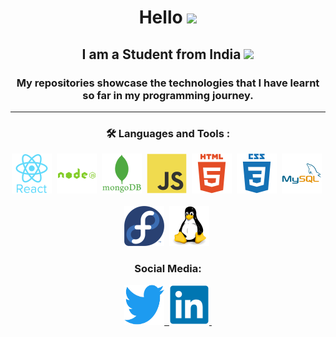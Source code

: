 <div align="center">
<h1>Hello <img src="https://media.giphy.com/media/hvRJCLFzcasrR4ia7z/giphy.gif" width="30px"/></h1>

<h2>I am a Student from India <img src="https://knowindia.india.gov.in/assets/images/national_flag_inner.jpg" width="25"></h2>

<h3>My repositories showcase the technologies that I have learnt so far in my programming journey.</h3>

---

### :hammer_and_wrench: Languages and Tools :

<div>
  <img src="https://github.com/devicons/devicon/blob/master/icons/react/react-original-wordmark.svg" title="React" alt="React" width="64" height="64"/>&nbsp;
  <img src="https://github.com/devicons/devicon/blob/master/icons/nodejs/nodejs-plain-wordmark.svg" title="NodeJS" alt="NodeJS" width="64" height="64"/>&nbsp;
  <img src="https://github.com/devicons/devicon/blob/master/icons/mongodb/mongodb-plain-wordmark.svg" title="MongoDB" alt="MongoDB" width="64" height="64"/>&nbsp;
  <img src="https://github.com/devicons/devicon/blob/master/icons/javascript/javascript-original.svg" title="JavaScript" alt="JavaScript" width="64" height64"/>&nbsp;
  <img src="https://github.com/devicons/devicon/blob/master/icons/html5/html5-plain-wordmark.svg" title="HTML5" alt="HTML5" width="64" height="64"/>&nbsp;
  <img src="https://github.com/devicons/devicon/blob/master/icons/css3/css3-plain-wordmark.svg"  title="CSS3" alt="CSS3" width="64" height="64"/>&nbsp;
  <img src="https://github.com/devicons/devicon/blob/master/icons/mysql/mysql-original-wordmark.svg" title="MySQL"  alt="MySQL" width="64" height="64"/>&nbsp;
<br><br>
<img src="https://github.com/devicons/devicon/blob/master/icons/fedora/fedora-original.svg" title="Fedora"  alt="Fedora" width="64" height="64"/>&nbsp;
<img src="https://github.com/devicons/devicon/blob/master/icons/linux/linux-original.svg" title="Fedora"  alt="Linux" width="64" height="64"/>&nbsp;
</div>

  <h3>Social Media:</h3>
    <p>
      <a href="https://twitter.com/rdxNanavaty">
      <img src="https://github.com/devicons/devicon/blob/master/icons/twitter/twitter-original.svg" title="Twitter" alt="Twitter" width="64" height="64"/>&nbsp;
      </a>
      <a href="https://www.linkedin.com/in/rudraksh-nanavaty-998571216/">
        <img src="https://github.com/devicons/devicon/blob/master/icons/linkedin/linkedin-original.svg" title="LinkedIn" alt="LinkedIn" width="64" height="64"/>&nbsp;
      </a>
    </p>
</div>
